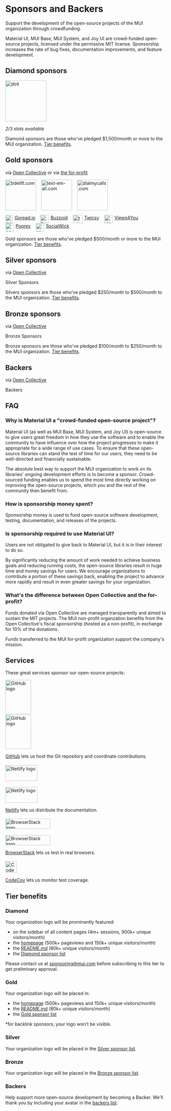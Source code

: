 # Sponsors and Backers

<p class="description">Support the development of the open-source projects of the MUI organization through crowdfunding.</p>

Material UI, MUI Base, MUI System, and Joy UI are crowd-funded open-source projects, licensed under the permissive MIT license.
Sponsorship increases the rate of bug fixes, documentation improvements, and feature development.

## Diamond sponsors

<p style="display: flex; justify-content: start; align-items: center; flex-wrap: wrap; margin-top: 8px;">
  <a data-ga-event-category="sponsor" data-ga-event-action="docs-backers" data-ga-event-label="doit.com" href="https://www.doit.com/flexsave/?utm_source=mui.com&utm_medium=referral&utm_content=backers" rel="noopener sponsored" target="_blank" class="remove-link-arrow" class="remove-link-arrow" style="margin-right: 24px;"><img height="128" width="128" src="/static/sponsors/doit-square.svg" alt="doit" title="Management platform for Google Cloud and AWS" loading="lazy" /></a>
</p>

_2/3 slots available_

Diamond sponsors are those who've pledged \$1,500/month or more to the MUI organization. [Tier benefits](#diamond).

## Gold sponsors

via [Open Collective](https://opencollective.com/mui-org) or via [the for-profit](https://www.patreon.com/oliviertassinari)

<p style="display: flex; justify-content: start; align-items: center; flex-wrap: wrap;">
  <a data-ga-event-category="sponsor" data-ga-event-action="docs-backers" data-ga-event-label="tidelift.com" href="https://tidelift.com/?utm_source=npm-material-ui&utm_medium=referral&utm_campaign=homepage" rel="noopener sponsored" target="_blank" class="remove-link-arrow" style="margin-right: 16px;"><img height="96" width="96" src="https://avatars.githubusercontent.com/u/30204434?s=96" srcset="https://avatars.githubusercontent.com/u/30204434?s=288 3x" alt="tidelift.com" title="Tidelift: Enterprise-ready open-source software." loading="lazy" /></a>
  <a data-ga-event-category="sponsor" data-ga-event-action="docs-backers" data-ga-event-label="text-em-all.com" href="https://www.text-em-all.com/?utm_source=mui.com&utm_medium=referral&utm_content=backers" rel="noopener sponsored" target="_blank" class="remove-link-arrow" style="margin-right: 16px;"><img src="https://avatars.githubusercontent.com/u/1262264?s=96" srcset="https://avatars.githubusercontent.com/u/1262264?s=288 3x" alt="text-em-all.com" title="Text-em-all: Mass text messaging and automated calling." height="96" width="96" loading="lazy"></a>
  <a data-ga-event-category="sponsor" data-ga-event-action="docs-backers" data-ga-event-label="dialmycalls.com" href="https://www.dialmycalls.com/?utm_source=mui.com&utm_medium=referral&utm_content=backers" rel="noopener sponsored" target="_blank" class="remove-link-arrow" style="margin-right: 16px;"><img height="96" width="96" src="https://images.opencollective.com/dialmycalls/f5ae9ab/avatar/96.png" srcset="https://images.opencollective.com/dialmycalls/f5ae9ab/avatar/288.png 3x" alt="dialmycalls.com" title="DialMyCalls: Send text messages, calls, and emails." loading="lazy" /></a>
</p>

<!--
List gold sponsors that regular sponsors could feel uncomfortable being listed next to.
For example, it could be because the service breaks another service's Terms of service and hence is a moral minefield.
-->
<p style="display: flex; justify-content: start; align-items: center; flex-wrap: wrap;">
  <a data-ga-event-category="sponsor" data-ga-event-action="docs-backers" data-ga-event-label="goread.io" href="https://goread.io/?utm_source=mui.com&utm_medium=referral&utm_content=backers" rel="noopener sponsored" target="_blank" class="remove-link-arrow" style="margin-right: 16px; display:flex;"><img height="26" width="23" src="https://images.opencollective.com/goread_io/eb6337d/logo/26.png" srcset="https://images.opencollective.com/goread_io/eb6337d/logo/78.png 3x" alt="goread.io" title="Goread.io: Instagram followers, likes, views, and comments." loading="lazy" style="margin-right: 6px;" />Goread.io</a>
  <a data-ga-event-category="sponsor" data-ga-event-action="docs-backers" data-ga-event-label="buzzoid.com" href="https://buzzoid.com/?utm_source=mui.com&utm_medium=referral&utm_content=backers" rel="noopener sponsored" target="_blank" class="remove-link-arrow" style="margin-right: 16px; display:flex;"><img height="26" width="26" src="https://images.opencollective.com/buzzoidz/d23d9bb/logo/26.png" srcset="https://images.opencollective.com/buzzoidz/d23d9bb/logo/78.png 3x" alt="buzzoid.com" title="Buzzoid: Instant delivery Instagram followers." loading="lazy" style="margin-right: 6px;" />Buzzoid</a>
  <a data-ga-event-category="sponsor" data-ga-event-action="docs-backers" data-ga-event-label="twicsy.com" href="https://twicsy.com/?utm_source=mui.com&utm_medium=referral&utm_content=backers" rel="noopener sponsored" target="_blank" class="remove-link-arrow" style="margin-right: 16px; display:flex;"><img height="26" width="30" src="https://images.opencollective.com/twicsy/7af290f/logo/26.png" srcset="https://images.opencollective.com/twicsy/7af290f/logo/78.png 3x" alt="twicsy.com" title="Twicsy: Instant delivery Instagram followers." loading="lazy" style="margin-right: 6px;" />Twicsy</a>
  <a data-ga-event-category="sponsor" data-ga-event-action="docs-backers" data-ga-event-label="views4you.com" href="https://views4you.com/?utm_source=mui.com&utm_medium=referral&utm_content=backers" rel="noopener sponsored" target="_blank" class="remove-link-arrow" style="margin-right: 16px; display:flex;"><img height="26" width="26" src="https://images.opencollective.com/buy-instagram-followers-v4y/6364714/logo/26.png" srcset="https://images.opencollective.com/buy-instagram-followers-v4y/6364714/logo/78.png 3x" alt="views4you.com" title="Views4you: Social media growth services." loading="lazy" style="margin-right: 6px;" />Views4You</a>
  <a data-ga-event-category="sponsor" data-ga-event-action="docs-backers" data-ga-event-label="poprey.com" href="https://poprey.com/?utm_source=mui.com&utm_medium=referral&utm_content=backers" rel="noopener sponsored" target="_blank" class="remove-link-arrow" style="margin-right: 16px; display:flex;"><img height="26" width="26" src="https://images.opencollective.com/instagram-likes/2a72a03/logo/26.png" srcset="https://images.opencollective.com/instagram-likes/2a72a03/logo/78.png 3x" alt="poprey.com" title="Poprey: Buy Instagram likes with crypto." loading="lazy" style="margin-right: 6px;" />Poprey</a>
  <a data-ga-event-category="sponsor" data-ga-event-action="docs-backers" data-ga-event-label="socialwick.com/followers" href="https://www.socialwick.com/instagram/followers" rel="noopener sponsored" target="_blank" class="remove-link-arrow" style="margin-right: 16px; display:flex;"><img height="26" width="26" src="https://images.opencollective.com/instagram-followers-socialwick/ac6033a/logo/256.png" srcset="https://images.opencollective.com/instagram-followers-socialwick/ac6033a/logo/256.png 3x" alt="socialwick.com/instagram/followers" title="SocialWick: Buy Instagram followers." loading="lazy" style="margin-right: 6px;" />SocialWick</a>
</p>

Gold sponsors are those who've pledged \$500/month or more to the MUI organization. [Tier benefits](#gold).

## Silver sponsors

via [Open Collective](https://opencollective.com/mui-org)

<p style="overflow: auto;">
  <object type="image/svg+xml" data="https://opencollective.com/mui-org/tiers/silver-sponsor.svg?avatarHeight=70&width=600" style="border-radius: 10px;">Silver Sponsors</object>
</p>

Silvers sponsors are those who've pledged $250/month to $500/month to the MUI organization. [Tier benefits](#silver).

## Bronze sponsors

via [Open Collective](https://opencollective.com/mui-org)

<p style="overflow: auto;">
  <object type="image/svg+xml" data="https://opencollective.com/mui-org/tiers/bronze-sponsor.svg?avatarHeight=60&width=600" style="border-radius: 10px;">Bronze Sponsors</object>
</p>

Bronze sponsors are those who've pledged $100/month to $250/month to the MUI organization. [Tier benefits](#sliver).

## Backers

via [Open Collective](https://opencollective.com/mui-org)

<p style="overflow: auto;">
  <object type="image/svg+xml" data="https://opencollective.com/mui-org/tiers/backer.svg?avatarHeight=50&width=600" style="border-radius: 10px;">Backers</object>
</p>

## FAQ

### Why is Material UI a "crowd-funded open-source project"?

Material UI (as well as MUI Base, MUI System, and Joy UI) is open-source to give users great freedom in how they use the software and to enable the community to have influence over how the project progresses to make it appropriate for a wide range of use cases.
To ensure that these open-source libraries can stand the test of time for our users, they need to be well-directed and financially sustainable.

The absolute best way to support the MUI organization to work on its libraries' ongoing development efforts is to become a sponsor.
Crowd-sourced funding enables us to spend the most time directly working on improving the open-source projects, which you and the rest of the community then benefit from.

### How is sponsorship money spent?

Sponsorship money is used to fund open-source software development, testing, documentation, and releases of the projects.

### Is sponsorship required to use Material UI?

Users are not obligated to give back to Material UI, but it is in their interest to do so.

By significantly reducing the amount of work needed to achieve business goals and reducing running costs, the open-source libraries result in huge time and money savings for users.
We encourage organizations to contribute a portion of these savings back, enabling the project to advance more rapidly and result in even greater savings for your organization.

### What's the difference between Open Collective and the for-profit?

Funds donated via Open Collective are managed transparently and aimed to sustain the MIT projects.
The MUI non-profit organzation benefits from the Open Collective's fiscal sponsorship (hosted as a non-profit), in exchange for 10% of the donations.

Funds transferred to the MUI for-profit organization support the company's mission.

## Services

These great services sponsor our open-source projects:

<span class="only-light-mode">
  <img src="/static/readme/github-lightmode.svg" alt="GitHub logo" loading="lazy" width="300" height="107" style="width:80px; display: block; margin-bottom: 2px;">
</span>
<span class="only-dark-mode">
  <img src="/static/readme/github-darkmode.svg" alt="GitHub logo" loading="lazy" width="300" height="107" style="width:80px; display: block; margin-bottom: 2px;">
</span>

[GitHub](https://github.com/) lets us host the Git repository and coordinate contributions.

<span class="only-light-mode">
  <img src="/static/readme/netlify-lightmode.svg" alt="Netlify logo" loading="lazy" width="180" height="49" style="width: 100px; margin-top: 1.2rem; margin-bottom: 2px; display: block;">
</span>
<span class="only-dark-mode">
  <img src="/static/readme/netlify-darkmode.svg" alt="Netlify logo" loading="lazy" width="180" height="49" style="width: 100px; margin-top: 1.2rem; margin-bottom: 2px; display: block;">
</span>

[Netlify](https://www.netlify.com/) lets us distribute the documentation.

<span class="only-light-mode">
  <img src="/static/readme/browserstack-lightmode.svg" alt="BrowserStack logo" loading="lazy" width="180" height="32" style="width: 140px; margin-top: 1.2rem; margin-bottom: 2px; display: block;">
</span>
<span class="only-dark-mode">
  <img src="/static/readme/browserstack-darkmode.svg" alt="BrowserStack logo" loading="lazy" width="180" height="32" style="width: 140px; margin-top: 1.2rem; margin-bottom: 2px; display: block;">
</span>

[BrowserStack](https://www.browserstack.com/) lets us test in real browsers.

<img loading="lazy" alt="CodeCov logo" src="https://avatars.githubusercontent.com/u/8226205?s=210" width="36" height="36" style="margin-top: 1.2rem; margin-bottom: 2px; display: block;">

[CodeCov](https://about.codecov.io/) lets us monitor test coverage.

## Tier benefits

### Diamond

Your organization logo will be prominently featured:

- on the sidebar of all content pages (4m+ sessions, 900k+ unique visitors/month)
- the [homepage](https://mui.com/#sponsors) (500k+ pageviews and 150k+ unique visitors/month)
- the [README.md](https://github.com/mui/material-ui#sponsors) (80k+ unique visitors/month)
- the [Diamond sponsor list](#diamond-sponsors)

Please contact us at sponsoring@mui.com before subscribing to this tier to get preliminary approval.

### Gold

Your organization logo will be placed in:

- the [homepage](https://mui.com/#sponsors) (500k+ pageviews and 150k+ unique visitors/month)
- the [README.md](https://github.com/mui/material-ui#sponsors) (80k+ unique visitors/month)
- the [Gold sponsor list](#gold-sponsors)

\*for backlink sponsors, your logo won't be visible.

### Silver

Your organization logo will be placed in the [Silver sponsor list](#silver-sponsors).

### Bronze

Your organization logo will be placed in the [Bronze sponsor list](#bronze-sponsors).

### Backers

Help support more open-source development by becoming a Backer.
We'll thank you by including your avatar in the [backers list](#backers).
